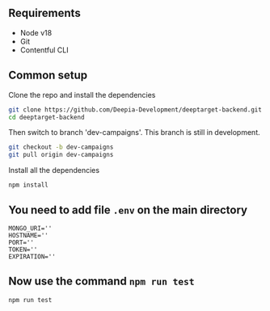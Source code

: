 ## Requirements 

- Node v18
- Git
- Contentful CLI

## Common setup

Clone the repo and install the dependencies 

```bash
git clone https://github.com/Deepia-Development/deeptarget-backend.git
cd deeptarget-backend
```

Then switch to branch 'dev-campaigns'. This branch is still in development.

```bash
git checkout -b dev-campaigns
git pull origin dev-campaigns
```

Install all the dependencies 

```
npm install
```

## You need to add file `.env` on the main directory

```
MONGO_URI=''
HOSTNAME=''
PORT=''
TOKEN=''
EXPIRATION=''
```

## Now use the command `npm run test`

```
npm run test
```






